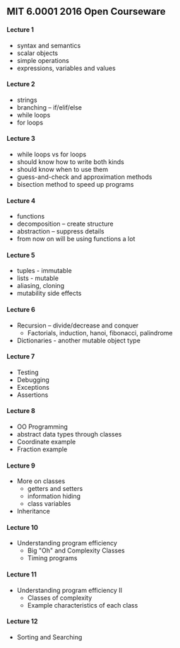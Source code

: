 ## MIT 6.0001 2016 Open Courseware

#### Lecture 1
* syntax and semantics
* scalar objects
* simple operations
* expressions, variables and values

#### Lecture 2
* strings
* branching – if/elif/else
* while loops
* for loops

#### Lecture 3
* while loops vs for loops
* should know how to write both kinds
* should know when to use them
* guess-and-check and approximation methods
* bisection method to speed up programs

#### Lecture 4
* functions
* decomposition – create structure
* abstraction – suppress details
* from now on will be using functions a lot

#### Lecture 5
* tuples - immutable
* lists - mutable
* aliasing, cloning
* mutability side effects

#### Lecture 6
* Recursion – divide/decrease and conquer
  * Factorials, induction, hanoi, fibonacci, palindrome
* Dictionaries - another mutable object type

#### Lecture 7
* Testing
* Debugging
* Exceptions
* Assertions


#### Lecture 8
* OO Programming
* abstract data types through classes
* Coordinate example
* Fraction example

#### Lecture 9
* More on classes
  * getters and setters
  * information hiding
  * class variables
* Inheritance

#### Lecture 10
* Understanding program efficiency
  * Big "Oh" and Complexity Classes
  * Timing programs

#### Lecture 11
* Understanding program efficiency II
  * Classes of complexity
  * Example characteristics of each class

#### Lecture 12
* Sorting and Searching

  